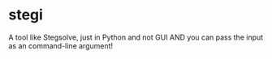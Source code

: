 # stegi
A tool like Stegsolve, just in Python and not GUI AND you can pass the input as an command-line argument!
